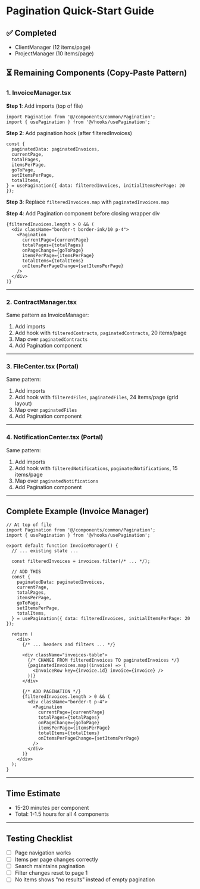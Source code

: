 # Pagination Quick-Start Guide

## ✅ Completed
- ClientManager (12 items/page)
- ProjectManager (10 items/page)

## ⏳ Remaining Components (Copy-Paste Pattern)

### 1. InvoiceManager.tsx

**Step 1**: Add imports (top of file)
```tsx
import Pagination from '@/components/common/Pagination';
import { usePagination } from '@/hooks/usePagination';
```

**Step 2**: Add pagination hook (after filteredInvoices)
```tsx
const {
  paginatedData: paginatedInvoices,
  currentPage,
  totalPages,
  itemsPerPage,
  goToPage,
  setItemsPerPage,
  totalItems,
} = usePagination({ data: filteredInvoices, initialItemsPerPage: 20 });
```

**Step 3**: Replace `filteredInvoices.map` with `paginatedInvoices.map`

**Step 4**: Add Pagination component before closing wrapper div
```tsx
{filteredInvoices.length > 0 && (
  <div className="border-t border-ink/10 p-4">
    <Pagination
      currentPage={currentPage}
      totalPages={totalPages}
      onPageChange={goToPage}
      itemsPerPage={itemsPerPage}
      totalItems={totalItems}
      onItemsPerPageChange={setItemsPerPage}
    />
  </div>
)}
```

---

### 2. ContractManager.tsx

Same pattern as InvoiceManager:
1. Add imports
2. Add hook with `filteredContracts`, `paginatedContracts`, 20 items/page
3. Map over `paginatedContracts`
4. Add Pagination component

---

### 3. FileCenter.tsx (Portal)

Same pattern:
1. Add imports
2. Add hook with `filteredFiles`, `paginatedFiles`, 24 items/page (grid layout)
3. Map over `paginatedFiles`
4. Add Pagination component

---

### 4. NotificationCenter.tsx (Portal)

Same pattern:
1. Add imports
2. Add hook with `filteredNotifications`, `paginatedNotifications`, 15 items/page
3. Map over `paginatedNotifications`
4. Add Pagination component

---

## Complete Example (Invoice Manager)

```tsx
// At top of file
import Pagination from '@/components/common/Pagination';
import { usePagination } from '@/hooks/usePagination';

export default function InvoiceManager() {
  // ... existing state ...

  const filteredInvoices = invoices.filter(/* ... */);

  // ADD THIS
  const {
    paginatedData: paginatedInvoices,
    currentPage,
    totalPages,
    itemsPerPage,
    goToPage,
    setItemsPerPage,
    totalItems,
  } = usePagination({ data: filteredInvoices, initialItemsPerPage: 20 });

  return (
    <div>
      {/* ... headers and filters ... */}

      <div className="invoices-table">
        {/* CHANGE FROM filteredInvoices TO paginatedInvoices */}
        {paginatedInvoices.map((invoice) => (
          <InvoiceRow key={invoice.id} invoice={invoice} />
        ))}
      </div>

      {/* ADD PAGINATION */}
      {filteredInvoices.length > 0 && (
        <div className="border-t p-4">
          <Pagination
            currentPage={currentPage}
            totalPages={totalPages}
            onPageChange={goToPage}
            itemsPerPage={itemsPerPage}
            totalItems={totalItems}
            onItemsPerPageChange={setItemsPerPage}
          />
        </div>
      )}
    </div>
  );
}
```

---

## Time Estimate
- 15-20 minutes per component
- Total: 1-1.5 hours for all 4 components

---

## Testing Checklist
- [ ] Page navigation works
- [ ] Items per page changes correctly
- [ ] Search maintains pagination
- [ ] Filter changes reset to page 1
- [ ] No items shows "no results" instead of empty pagination
